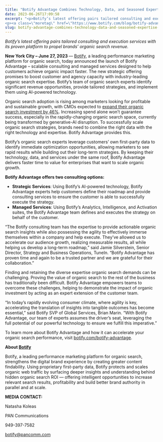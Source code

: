 ```yaml
---
title: "Botify Advantage Combines Technology, Data, and Seasoned Expertise to Deliver Faster Organic Growth"
date: 2023-06-26T17:09:58
excerpt: "<p>Botify’s latest offering pairs tailored consulting and execution services with its proven platform to propel brands’ organic search revenue. New York City – June 27, 2023 — Botify, a leading performance marketing platform for organic search, today announced the launch of Botify Advantage – scalable consulting and managed services designed to help customers achieve organic&hellip; </p>
<p><a class=\"moretag\" href=\"https://www.botify.com/blog/botify-advantage-combines-technology-data-and-seasoned-expertise-to-deliver-faster-organic-growth\">Read the full article</a></p>"
slug: botify-advantage-combines-technology-data-and-seasoned-expertise-to-deliver-faster-organic-growth
---
```



<p><em>Botify’s latest offering pairs tailored consulting and execution services with its proven platform to propel brands’ organic search revenue.</em></p>



<p><strong>New York City – June 27, 2023 </strong>— <a href="https://www.botify.com">Botify</a>, a leading performance marketing platform for organic search, today announced the launch of Botify Advantage – scalable consulting and managed services designed to help customers achieve organic impact faster. The new strategic offering promises to boost customer and agency capacity with industry-leading organic search expertise. Botify’s team of organic search experts identify significant revenue opportunities, provide tailored strategies, and implement them using AI-powered technology.&nbsp;</p>



<p>Organic search adoption is rising among marketers looking for profitable and sustainable growth, with CMOs expected to <a href="https://searchengineland.com/cmo-survey-seo-ppc-investments-2023-427398">expand their organic search investment by 46%</a>. Increasing spend alone won’t guarantee success, especially in the rapidly-changing organic search space, currently being transformed by generative-AI disruption. To successfully scale organic search strategies, brands need to combine the right data with the right technology and expertise. Botify Advantage provides this.&nbsp;</p>



<p>Botify’s organic search experts leverage customers’ own first-party data to identify immediate optimization opportunities, allowing marketers to see rapid results while building out their long-term strategies. By keeping their technology, data, and services under the same roof, Botify Advantage delivers faster time to value for enterprises that want to scale organic growth.&nbsp;</p>



<p><strong>Botify Advantage offers two consulting options:</strong></p>



<ul>
<li><strong>Strategic Services</strong>: Using Botify’s AI-powered technology, Botify Advantage experts help customers define their roadmap and provide consulting services to ensure the customer is able to successfully execute the strategy.&nbsp;</li>



<li><strong>Managed Services</strong>: Using Botify&#8217;s Analytics, Intelligence, and Activation suites, the Botify Advantage team defines and executes the strategy on behalf of the customer.</li>
</ul>



<p>&#8220;The Botify consulting team has the expertise to provide actionable organic search insights while also possessing the agility to effectively immerse themselves within a company and help execute. They’ve allowed us to accelerate our audience growth, realizing measurable results, all while helping us develop a long-term roadmap,” said Jamie Silverstein, Senior Director, Strategy and Business Operations, TuneIn. “Botify Advantage has proven time and again to be a trusted partner and we are grateful for their collaboration.&#8221;&nbsp;</p>



<p>Finding and retaining the diverse expertise organic search demands can be challenging. Proving the value of organic search to the rest of the business has traditionally been difficult. Botify Advantage empowers teams to overcome these challenges, helping to demonstrate the impact of organic investment by acting as an expert extension of the customer team.&nbsp;</p>



<p>“In today’s rapidly evolving consumer climate, where agility is key, accelerating the translation of insights into tangible outcomes has become essential,” said Botify SVP of Global Services, Brian Marin. “With Botify Advantage, our team of experts assumes the driver&#8217;s seat, leveraging the full potential of our powerful technology to ensure we fulfill this imperative.”</p>



<p>To learn more about Botify Advantage and how it can accelerate your organic search performance, visit <a href="https://www.botify.com/botify-advantage">botify.com/botify-advantage</a>.</p>



<p><strong>About </strong><a href="https://www.botify.com"><strong>Botify</strong></a></p>



<p>Botify, a leading performance marketing platform for organic search, strengthens the digital brand experience by creating greater content findability. Using proprietary first-party data, Botify protects and scales organic web traffic by surfacing deeper insights and understanding behind hidden organic search ROI — offering intelligent opportunities to increase relevant search results, profitability and build better brand authority in parallel and at scale.</p>



<p><strong>MEDIA CONTACT:</strong></p>



<p>Natasha Koleas</p>



<p>PAN Communications&nbsp;</p>



<p>949-397-7582</p>



<p><a href="mailto:botify@pancomm.com">botify@pancomm.com</a>&nbsp;</p>

